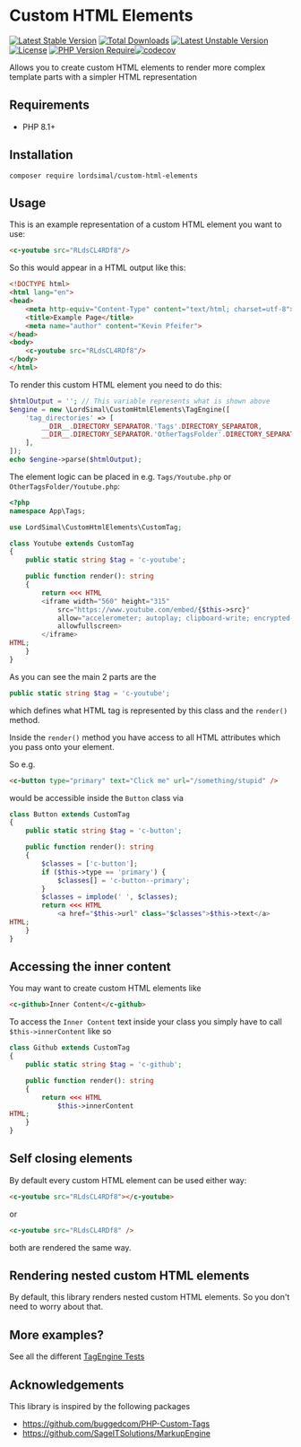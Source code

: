 # Custom HTML Elements

[![Latest Stable Version](https://poser.pugx.org/lordsimal/custom-html-elements/v)](https://packagist.org/packages/lordsimal/custom-html-elements) [![Total Downloads](https://poser.pugx.org/lordsimal/custom-html-elements/downloads)](https://packagist.org/packages/lordsimal/custom-html-elements) [![Latest Unstable Version](https://poser.pugx.org/lordsimal/custom-html-elements/v/unstable)](https://packagist.org/packages/lordsimal/custom-html-elements) [![License](https://poser.pugx.org/lordsimal/custom-html-elements/license)](https://packagist.org/packages/lordsimal/custom-html-elements) [![PHP Version Require](https://poser.pugx.org/lordsimal/custom-html-elements/require/php)](https://packagist.org/packages/lordsimal/custom-html-elements)[![codecov](https://codecov.io/gh/LordSimal/custom-html-elements/graph/badge.svg?token=dMo14KjnhP)](https://codecov.io/gh/LordSimal/custom-html-elements)

Allows you to create custom HTML elements to render more complex template parts with a simpler HTML representation

## Requirements

* PHP 8.1+

## Installation

```shell
composer require lordsimal/custom-html-elements
```

## Usage

This is an example representation of a custom HTML element you want to use:

```html
<c-youtube src="RLdsCL4RDf8"/>
```

So this would appear in a HTML output like this:

```html
<!DOCTYPE html>
<html lang="en">
<head>
    <meta http-equiv="Content-Type" content="text/html; charset=utf-8">
    <title>Example Page</title>
    <meta name="author" content="Kevin Pfeifer">
</head>
<body> 
    <c-youtube src="RLdsCL4RDf8"/>
</body>
</html>
```

To render this custom HTML element you need to do this:

```php
$htmlOutput = ''; // This variable represents what is shown above
$engine = new \LordSimal\CustomHtmlElements\TagEngine([
    'tag_directories' => [
        __DIR__.DIRECTORY_SEPARATOR.'Tags'.DIRECTORY_SEPARATOR,
        __DIR__.DIRECTORY_SEPARATOR.'OtherTagsFolder'.DIRECTORY_SEPARATOR,
    ],
]);
echo $engine->parse($htmlOutput);
```

The element logic can be placed in e.g. `Tags/Youtube.php` or `OtherTagsFolder/Youtube.php`:

```php
<?php
namespace App\Tags;

use LordSimal\CustomHtmlElements\CustomTag;

class Youtube extends CustomTag 
{
    public static string $tag = 'c-youtube';

    public function render(): string
    {
        return <<< HTML
        <iframe width="560" height="315" 
            src="https://www.youtube.com/embed/{$this->src}" 
            allow="accelerometer; autoplay; clipboard-write; encrypted-media; gyroscope; picture-in-picture" 
            allowfullscreen>
        </iframe>
HTML;
    }
}
```

As you can see the main 2 parts are the 

```php
public static string $tag = 'c-youtube';
```

which defines what HTML tag is represented by this class and the `render()` method.

Inside the `render()` method you have access to all HTML attributes which you pass onto your element.

So e.g.

```html
<c-button type="primary" text="Click me" url="/something/stupid" />
```

would be accessible inside the `Button` class via

```php
class Button extends CustomTag
{
    public static string $tag = 'c-button';

    public function render(): string
    {
        $classes = ['c-button'];
        if ($this->type == 'primary') {
            $classes[] = 'c-button--primary';
        }
        $classes = implode(' ', $classes);
        return <<< HTML
            <a href="$this->url" class="$classes">$this->text</a>
HTML;
    }
}
```

## Accessing the inner content

You may want to create custom HTML elements like
```html
<c-github>Inner Content</c-github>
```

To access the `Inner Content` text inside your class you simply have to call `$this->innerContent` like so

```php
class Github extends CustomTag
{
    public static string $tag = 'c-github';

    public function render(): string
    {
        return <<< HTML
            $this->innerContent
HTML;
    }
}
```

## Self closing elements

By default every custom HTML element can be used either way:

```html
<c-youtube src="RLdsCL4RDf8"></c-youtube>
```
or
```html
<c-youtube src="RLdsCL4RDf8" />
```

both are rendered the same way.

## Rendering nested custom HTML elements

By default, this library renders nested custom HTML elements. So you don't need to worry about that.

## More examples?

See all the different [TagEngine Tests](https://github.com/LordSimal/custom-html-elements/blob/main/tests/TagEngine/)

## Acknowledgements

This library is inspired by the following packages

* https://github.com/buggedcom/PHP-Custom-Tags
* https://github.com/SageITSolutions/MarkupEngine